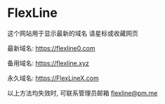 # FlexLine
这个网站用于显示最新的域名 请星标或收藏网页

最新域名:
https://flexline0.com

备用域名:
https://flexline.xyz

永久域名:
https://FlexLineX.com

以上方法均失效时, 可联系管理员邮箱
flexline@pm.me

